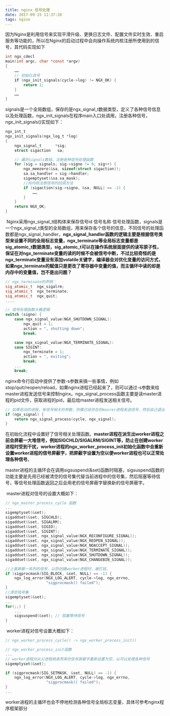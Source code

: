 ```yaml
---
title: nginx 信号处理
date: 2017-09-15 11:37:28
tags: nginx
---
```


​	因为Nginx是利用信号来实现平滑升级、更换日志文件、配置文件实时生效、重启服务等功能的，所以在Nginx的启动过程中会向操作系统内核注册所使用到的信号，其代码实现如下

```c
int ngx_cdecl
main(int argc, char *const *argv)
{
    ……
    // 初始化信号
    if (ngx_init_signals(cycle->log) != NGX_OK) {
        return 1;
    }
    ……
}
```

<!-- more -->

​	signals是一个全局数组，保存的是ngx_signal_t数据类型，定义了各种信号信息以及处理函数，ngx_init_signals在程序main入口处调用，注册各种信号，ngx_init_signals()实现如下：

```c
ngx_int_t
ngx_init_signals(ngx_log_t *log)
{
    ngx_signal_t      *sig;
    struct sigaction   sa;  

    // 遍历signals数组，注册各种信号处理函数
    for (sig = signals; sig->signo != 0; sig++) {
        ngx_memzero(&sa, sizeof(struct sigaction));
        sa.sa_handler = sig->handler;  
        sigemptyset(&sa.sa_mask);
        //向内核注册信号的回调方法
        if (sigaction(sig->signo, &sa, NULL) == -1) {
			……
        }
    }
    return NGX_OK;
}
```

​	Nginx采用ngx_signal_t结构体来保存信号id 信号名称 信号处理函数，signals是一个ngx_signal_t类型的全局数组，用来保存各个信号的信息，不同信号的处理函数都是ngx_signal_handler，**ngx_signal_handler函数的逻辑主要是根据信号类型来设置不同的全局标志变量，ngx_terminate等全局标志变量都是sig_atomic_t数据类型，sig_atomic_t可以在操作系统层面提供的读写原子性，保证在对ngx_terminate变量的读的时候不会被信号中断，不过比较奇怪的是ngx_terminate变量没有添加volatile关键字，编译器会对优化变量的访问方式，如果ngx_terminate的赋值只是更改了寄存器中变量的值，而主循环中读的却是内存中的变量值，岂不是出问题？**

```c
// ngx_terminate的声明：
sig_atomic_t  ngx_sigalrm;
sig_atomic_t  ngx_terminate;
sig_atomic_t  ngx_quit;
....

// 信号处理函数大概逻辑
switch (signo) {
    case ngx_signal_value(NGX_SHUTDOWN_SIGNAL):
        ngx_quit = 1;
        action = ", shutting down";
        break;

    case ngx_signal_value(NGX_TERMINATE_SIGNAL):
    case SIGINT:
        ngx_terminate = 1;
        action = ", exiting";
        break;
    ...
    break;
```
​	nginx命令行启动中提供了参数-s参数来搞一些事情，例如stop/quit/reopen/reload，如果nginx进程已经起来了，则可以通过-s参数来给master进程发送信号来控制nginx。ngx_signal_process函数主要是读master进程的pid文件，获取进程的pid，最后给master进程发送相关信号。

```c
// 如果启动的进程，有信号相关的参数，则像已经存在的masrer进程发送信号，然后自己退出
if (ngx_signal) {
    return ngx_signal_process(cycle, ngx_signal);
}
```

​	在初始化流程中设置好了信号相关处理函数。**master进程在派生出worker进程之前会屏蔽一大堆信号，例如SIGCHLD/SIGALRM/SIGINT等，防止在创建worker进程时受到干扰，worker进程的ngx_worker_process_init初始化函数中会重新设置worker进程的信号屏蔽字，把屏蔽字设置为空以便worker进程也可以正常处理各种信号**。

​	master进程的主循环会在调用sigsuspend(&set)函数时阻塞，sigsuspend函数的功能主要是先用已经被清空的信号集代替当前进程中的信号集，然后阻塞等待信号，等信号处理函数返回之后会用老的信号屏蔽字替换新的信号屏蔽字。

​	master进程对信号的设置大概如下：

```c
// ngx_master_process_cycle 函数
...
sigemptyset(&set);
sigaddset(&set, SIGCHLD);
sigaddset(&set, SIGALRM);
sigaddset(&set, SIGIO);
sigaddset(&set, SIGINT);
sigaddset(&set, ngx_signal_value(NGX_RECONFIGURE_SIGNAL));
sigaddset(&set, ngx_signal_value(NGX_REOPEN_SIGNAL));
sigaddset(&set, ngx_signal_value(NGX_NOACCEPT_SIGNAL));
sigaddset(&set, ngx_signal_value(NGX_TERMINATE_SIGNAL));
sigaddset(&set, ngx_signal_value(NGX_SHUTDOWN_SIGNAL));
sigaddset(&set, ngx_signal_value(NGX_CHANGEBIN_SIGNAL));

//上面屏蔽一系列的信号，以防创建worker进程时，被打扰。
if (sigprocmask(SIG_BLOCK, &set, NULL) == -1) {
    ngx_log_error(NGX_LOG_ALERT, cycle->log, ngx_errno,
                  "sigprocmask() failed");
}
//清空信号集
sigemptyset(&set);
...
for(;;) {
	...        
	sigsuspend(&set); // 阻塞等待信号
}
```

​	worker进程对信号设置大概如下：

```c
// ngx_worker_process_cycle() -> ngx_worker_process_init()

// ngx_worker_process_init函数
...
// worker进程对从父进程继承而来的信号屏蔽字重新设置为空，以可以处理各种信号
sigemptyset(&set);

if (sigprocmask(SIG_SETMASK, &set, NULL) == -1) {
    ngx_log_error(NGX_LOG_ALERT, cycle->log, ngx_errno,
                  "sigprocmask() failed");
}
...
```

​	worker进程的主循环也会不停地检测各种信号全局标志变量，具体可参考nginx程序框架部分
